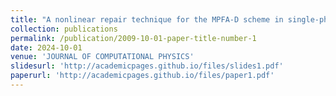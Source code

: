 ```yaml
---
title: "A nonlinear repair technique for the MPFA-D scheme in single-phase flow problems and heterogeneous and anisotropic media"
collection: publications
permalink: /publication/2009-10-01-paper-title-number-1
date: 2024-10-01
venue: 'JOURNAL OF COMPUTATIONAL PHYSICS'
slidesurl: 'http://academicpages.github.io/files/slides1.pdf'
paperurl: 'http://academicpages.github.io/files/paper1.pdf'
---
```

